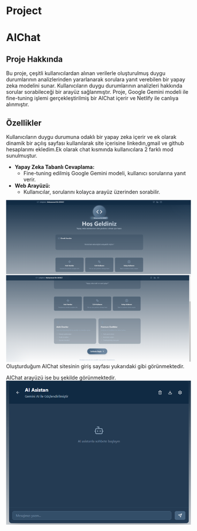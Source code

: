 # Project

# AIChat

## Proje Hakkında

Bu proje, çeşitli kullanıcılardan alınan verilerle oluşturulmuş duygu durumlarının analizlerinden yararlanarak sorulara yanıt verebilen bir yapay zeka modelini sunar. Kullanıcıların duygu durumlarının analizleri hakkında sorular sorabileceği bir arayüz sağlanmıştır. Proje, Google Gemini modeli ile fine-tuning işlemi gerçekleştirilmiş bir AIChat içerir ve Netlify ile canlıya alınmıştır.

## Özellikler

Kullanıcıların duygu durumuna odaklı bir yapay zeka içerir ve ek olarak dinamik bir açılış sayfası kullanılarak site içerisine linkedın,gmail ve github hesaplarımı ekledim.Ek olarak chat kısmında kullanıcılara 2 farklı mod sunulmuştur.
- **Yapay Zeka Tabanlı Cevaplama:**
    - Fine-tuning edilmiş Google Gemini modeli, kullanıcı sorularına yanıt verir.
- **Web Arayüzü:**
    - Kullanıcılar, sorularını kolayca arayüz üzerinden sorabilir.

![Görsel1](img/Görüntü1.png)
![Görsel1](img/Görüntü2.png)
Oluşturduğum AIChat sitesinin giriş sayfası yukarıdaki gibi görünmektedir.

AIChat arayüzü ise bu şekilde görünmektedir.
![Görsel1](img/Görüntü3.png)



